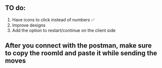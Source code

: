 ## TO do:
1. Have icons to click instead of numbers  ✅
2. Improve designs
3. Add the option to restart/continue on the client side

## After you connect with the postman, make sure to copy the roomId and paste it while sending the moves